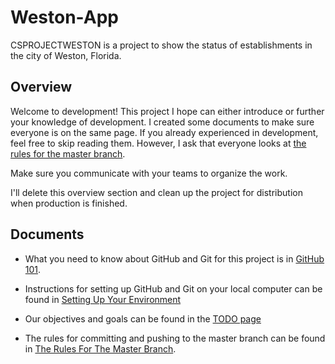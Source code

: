 # Weston-App

CSPROJECTWESTON is a project to show the status of establishments in the city of Weston, Florida.

## Overview

Welcome to development! This project I hope can either introduce or further your knowledge of development. I created some documents to make sure everyone is on the same page. If you already experienced in development, feel free to skip reading them. However, I ask that everyone looks at [the rules for the master branch](media/Rules-For-Master-Branch.md).

Make sure you communicate with your teams to organize the work.

I'll delete this overview section and clean up the project for distribution when production is finished.

## Documents

* What you need to know about GitHub and Git for this project is in [GitHub 101](media/GitHub-101.md).

* Instructions for setting up GitHub and Git on your local computer can be found in [Setting Up Your Environment](media/Setting-Up-Your-Environment.md)

* Our objectives and goals can be found in the [TODO page](media/TODO.md)

* The rules for committing and pushing to the master branch can be found in [The Rules For The Master Branch](media/Rules-For-Master-Branch.md).

<!-- ### **Constructed and Developed By:**

🎓 Its always good to credit the people who help with your projects! 🎓

#### Back-End Django Implementation


####

[WillBillChiang](https://github.com/WillBillChiang) - Main Developer/Producer -->
